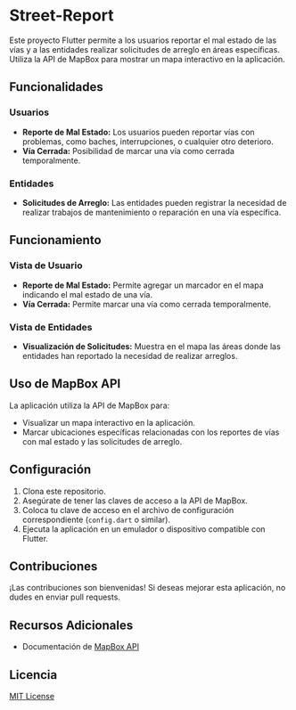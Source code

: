 # Street-Report

Este proyecto Flutter permite a los usuarios reportar el mal estado de las vías y a las entidades realizar solicitudes de arreglo en áreas específicas. Utiliza la API de MapBox para mostrar un mapa interactivo en la aplicación.

## Funcionalidades

### Usuarios
- **Reporte de Mal Estado:** Los usuarios pueden reportar vías con problemas, como baches, interrupciones, o cualquier otro deterioro.
- **Vía Cerrada:** Posibilidad de marcar una vía como cerrada temporalmente.

### Entidades
- **Solicitudes de Arreglo:** Las entidades pueden registrar la necesidad de realizar trabajos de mantenimiento o reparación en una vía específica.

## Funcionamiento

### Vista de Usuario
- **Reporte de Mal Estado:** Permite agregar un marcador en el mapa indicando el mal estado de una vía.
- **Vía Cerrada:** Permite marcar una vía como cerrada temporalmente.

### Vista de Entidades
- **Visualización de Solicitudes:** Muestra en el mapa las áreas donde las entidades han reportado la necesidad de realizar arreglos.

## Uso de MapBox API

La aplicación utiliza la API de MapBox para:
- Visualizar un mapa interactivo en la aplicación.
- Marcar ubicaciones específicas relacionadas con los reportes de vías con mal estado y las solicitudes de arreglo.

## Configuración

1. Clona este repositorio.
2. Asegúrate de tener las claves de acceso a la API de MapBox.
3. Coloca tu clave de acceso en el archivo de configuración correspondiente (`config.dart` o similar).
4. Ejecuta la aplicación en un emulador o dispositivo compatible con Flutter.

## Contribuciones

¡Las contribuciones son bienvenidas! Si deseas mejorar esta aplicación, no dudes en enviar pull requests.

## Recursos Adicionales

- Documentación de [MapBox API](https://docs.mapbox.com/api/overview/)

## Licencia

[MIT License](LICENSE)

